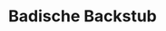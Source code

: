 ---
title: "Badische Backstub"
url: /karlsruhe/badische-backstub-kaiserstrasse-2/
shop: Bäckerei
---
